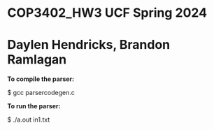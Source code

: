 # COP3402_HW3 UCF Spring 2024
# Daylen Hendricks, Brandon Ramlagan

**To compile the parser:**

$ gcc parsercodegen.c

**To run the parser:**

$ ./a.out in1.txt
